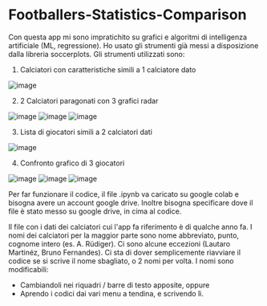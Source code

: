 # Footballers-Statistics-Comparison

Con questa app mi sono impratichito su grafici e algoritmi di intelligenza artificiale (ML, regressione).
Ho usato gli strumenti già messi a disposizione dalla libreria soccerplots.
Gli strumenti utilizzati sono: 

1. Calciatori con caratteristiche simili a 1 calciatore dato

![image](https://github.com/cla1994/Footballers-Statistics-Comparison/assets/116500326/419dfbbe-30eb-48c8-9608-4d442721e5d1)

2. 2 Calciatori paragonati con 3 grafici radar
   
![image](https://github.com/cla1994/Footballers-Statistics-Comparison/assets/116500326/86146c43-c80b-4b59-8d6a-c1e5aac13437)
![image](https://github.com/cla1994/Footballers-Statistics-Comparison/assets/116500326/1929111f-fe4b-496c-81a0-2999136248e1)
![image](https://github.com/cla1994/Footballers-Statistics-Comparison/assets/116500326/4862571a-580f-43ee-ad3c-f248470d7eec)

3. Lista di giocatori simili a 2 calciatori dati

![image](https://github.com/cla1994/Footballers-Statistics-Comparison/assets/116500326/43f7c883-ea4a-443b-a571-c8b1ed7715a6)

4. Confronto grafico di 3 giocatori

![image](https://github.com/cla1994/Footballers-Statistics-Comparison/assets/116500326/51f3c70c-d978-4e2a-9a33-f3d81f28d59b)
![image](https://github.com/cla1994/Footballers-Statistics-Comparison/assets/116500326/1f60b888-9c76-4236-a90f-2372f845391d)
![image](https://github.com/cla1994/Footballers-Statistics-Comparison/assets/116500326/17f6b2bf-c277-4102-bcf8-31bf92664f53)

Per far funzionare il codice, il file .ipynb va caricato su google colab e bisogna avere un account google drive.
Inoltre bisogna specificare dove il file è stato messo su google drive, in cima al codice.

Il file con i dati dei calciatori cui l'app fa riferimento è di qualche anno fa.
I nomi dei calciatori per la maggior parte sono nome abbreviato, punto, cognome intero (es. A. Rüdiger).
Ci sono alcune eccezioni (Lautaro Martinéz, Bruno Fernandes).
Ci sta di dover semplicemente riavviare il codice se si scrive il nome sbagliato, o 2 nomi per volta.
I nomi sono modificabili:
  - Cambiandoli nei riquadri / barre di testo apposite, oppure
  - Aprendo i codici dai vari menu a tendina, e scrivendo lì.
